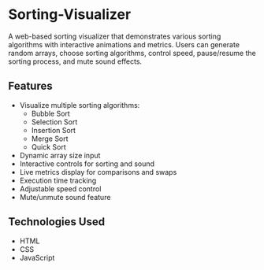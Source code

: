 # Sorting-Visualizer
A web-based sorting visualizer that demonstrates various sorting algorithms with interactive animations and metrics. Users can generate random arrays, choose sorting algorithms, control speed, pause/resume the sorting process, and mute sound effects.

## Features

- Visualize multiple sorting algorithms:
  - Bubble Sort
  - Selection Sort
  - Insertion Sort
  - Merge Sort
  - Quick Sort
- Dynamic array size input
- Interactive controls for sorting and sound
- Live metrics display for comparisons and swaps
- Execution time tracking
- Adjustable speed control
- Mute/unmute sound feature

## Technologies Used

- HTML
- CSS
- JavaScript
